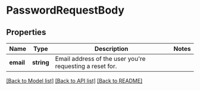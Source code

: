 # PasswordRequestBody

## Properties
Name | Type | Description | Notes
------------ | ------------- | ------------- | -------------
**email** | **string** | Email address of the user you&#x27;re requesting a reset for. | 

[[Back to Model list]](../../README.md#documentation-for-models) [[Back to API list]](../../README.md#documentation-for-api-endpoints) [[Back to README]](../../README.md)

